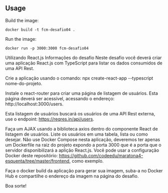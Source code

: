 

## Usage

Build the image:

`docker build -t fcm-desafio04 .`

Run the image:

`docker run -p 3000:3000 fcm-desafio04`



Utilizando React.js
Informações do desafio
Neste desafio você deverá criar uma aplicação React.js com TypeScript para listar os dados consumidos de uma API Rest.

Crie a aplicação usando o comando: npx create-react-app --typescript nome-do-projeto.

Instale o react-router para criar uma página de listagem de usuários. Esta página deverá ser acessível, acessando o endereço: http://localhost:3000/users.

Esta listagem de usuários buscará os usuários de uma API Rest externa, use o endpoint: https://reqres.in/api/users.

Faça um AJAX usando a biblioteca axios dentro do componente React de listagem de usuários. Liste os usuários em uma tabela, lista ou como desejar. Não use Docker Compose nesta aplicação, deveremos ter apenas um Dockerfile na raiz do projeto expondo a porta 3000 que é a porta que o servidor disponibilizará a aplição React.js. Você pode usar a configuração Docker deste repositório: https://github.com/codeedu/maratona4-esquenta/tree/master/frontend, como exemplo.

Faça o docker build da aplicação para gerar sua imagem, suba-a no Docker Hub e compartilhe o endereço da imagem na página do desafio.

Boa sorte!
